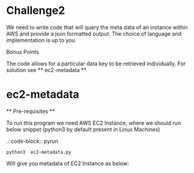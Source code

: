 # Challenge2

We need to write code that will query the meta data of an instance within AWS and provide a json formatted output. The choice of language and implementation is up to you.

Bonus Points

The code allows for a particular data key to be retrieved individually. For solution see ** ec2-metadata **

# ec2-metadata

** Pre-requisites **

To run this program we need AWS EC2 Instance, where we should run below snippet (python3 by default present in Linux Machines)

.. code-block:: pyrun

    python3  ec2-metadata.py

Will give you metadata of EC2 Instance as below:



